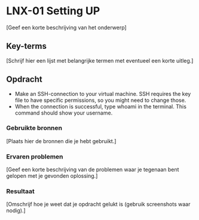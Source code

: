 # LNX-01 Setting UP

[Geef een korte beschrijving van het onderwerp] 

  

## Key-terms 

[Schrijf hier een lijst met belangrijke termen met eventueel een korte uitleg.] 

  

## Opdracht 

- Make an SSH-connection to your virtual machine. SSH requires the key file to have specific permissions, so you might need to change those.
- When the connection is successful, type whoami in the terminal. This command should show your username.



### Gebruikte bronnen 

[Plaats hier de bronnen die je hebt gebruikt.] 

  

### Ervaren problemen 

[Geef een korte beschrijving van de problemen waar je tegenaan bent gelopen met je gevonden oplossing.] 

  

### Resultaat 

[Omschrijf hoe je weet dat je opdracht gelukt is (gebruik screenshots waar nodig).] 
